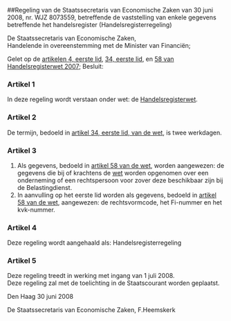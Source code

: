 <meta http-equiv='Content-Type' content='text/html; charset=utf-8' />

##Regeling van de Staatssecretaris van Economische Zaken van 30 juni 2008, nr. WJZ 8073559, betreffende de vaststelling van enkele gegevens betreffende het handelsregister (Handelsregisterregeling)

De Staatssecretaris van Economische Zaken,  
Handelende in overeenstemming met de Minister van Financiën;

Gelet op de [artikelen 4, eerste lid](../../../wet/handelsregisterwet/2007/BWBR0021777/README.md), [34, eerste lid](../../../wet/handelsregisterwet/2007/BWBR0021777/README.md), en [58 van Handelsregisterwet 2007](../../../wet/handelsregisterwet/2007/BWBR0021777/README.md);
Besluit:    

### Artikel  1  

In deze regeling wordt verstaan onder wet: de [Handelsregisterwet](../../../wet/handelsregisterwet/2007/BWBR0021777/README.md).  

### Artikel  2  

De termijn, bedoeld in [artikel 34, eerste lid, van de wet](../../../wet/handelsregisterwet/2007/BWBR0021777/README.md), is twee werkdagen.  

### Artikel  3  

1.  Als gegevens, bedoeld in [artikel 58 van de wet](../../../wet/handelsregisterwet/2007/BWBR0021777/README.md), worden aangewezen: de gegevens die bij of krachtens de [wet](../../../wet/handelsregisterwet/2007/BWBR0021777/README.md) worden opgenomen over een onderneming of een rechtspersoon voor zover deze beschikbaar zijn bij de Belastingdienst.   
2.  In aanvulling op het eerste lid worden als gegevens, bedoeld in [artikel 58 van de wet](../../../wet/handelsregisterwet/2007/BWBR0021777/README.md), aangewezen: de rechtsvormcode, het Fi-nummer en het kvk-nummer.   

### Artikel  4  

Deze regeling wordt aangehaald als: Handelsregisterregeling  

### Artikel  5  

Deze regeling treedt in werking met ingang van 1 juli 2008.  
Deze regeling zal met de toelichting in de Staatscourant worden geplaatst.   

Den Haag 
30 juni 2008   

De 
Staatssecretaris van Economische Zaken, 
F.Heemskerk   
